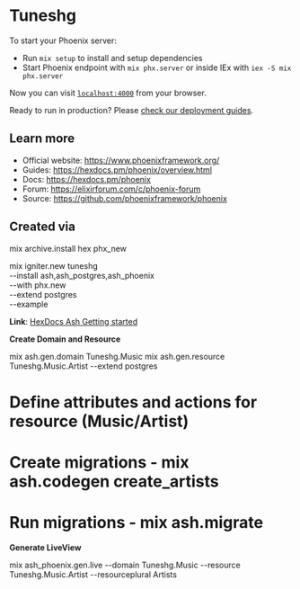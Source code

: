 # Tuneshg

To start your Phoenix server:

- Run `mix setup` to install and setup dependencies
- Start Phoenix endpoint with `mix phx.server` or inside IEx with `iex -S mix phx.server`

Now you can visit [`localhost:4000`](http://localhost:4000) from your browser.

Ready to run in production? Please [check our deployment guides](https://hexdocs.pm/phoenix/deployment.html).

## Learn more

- Official website: https://www.phoenixframework.org/
- Guides: https://hexdocs.pm/phoenix/overview.html
- Docs: https://hexdocs.pm/phoenix
- Forum: https://elixirforum.com/c/phoenix-forum
- Source: https://github.com/phoenixframework/phoenix

## Created via

mix archive.install hex phx_new

mix igniter.new tuneshg \
 --install ash,ash_postgres,ash_phoenix \
 --with phx.new \
 --extend postgres \
 --example

**Link**:
[HexDocs Ash Getting started](https://hexdocs.pm/ash/get-started.html)

**Create Domain and Resource**

mix ash.gen.domain Tuneshg.Music
mix ash.gen.resource Tuneshg.Music.Artist --extend postgres

# Define attributes and actions for resource (Music/Artist)

# Create migrations - mix ash.codegen create_artists

# Run migrations - mix ash.migrate

**Generate LiveView**

mix ash_phoenix.gen.live --domain Tuneshg.Music --resource Tuneshg.Music.Artist --resourceplural Artists
